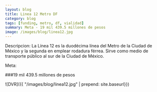```yaml
---
layout: blog
title: Linea 12 Metro DF
category: blog
tags: [funding, metro, df, vialidad]
summary: Meta - 19 mil 439.5 millones de pesos
image: /images/blog/linea12.jpg
---
```


Descripcion:
La Línea 12 es la duodécima línea del Metro de la Ciudad de México y la segunda en emplear rodadura férrea. Sirve como medio de transporte público al sur de la Ciudad de México.

Meta:

###19 mil 439.5 millones de pesos

![DVR]({{ "/images/blog/linea12.jpg" | prepend: site.baseurl}})